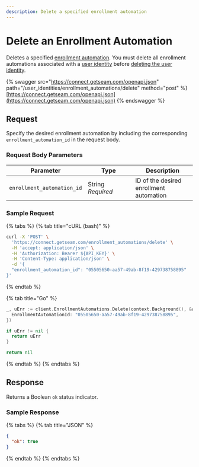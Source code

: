 ```yaml
---
description: Delete a specified enrollment automation
---
```


# Delete an Enrollment Automation

Deletes a specified [enrollment automation](../../../products/mobile-access-in-development/issuing-mobile-credentials-from-an-access-control-system.md). You must delete all enrollment automations associated with a [user identity](../../../products/mobile-access-in-development/managing-mobile-app-user-accounts-with-user-identities.md#what-is-a-user-identity) before [deleting the user identity](../delete-a-user-identity.md).

{% swagger src="https://connect.getseam.com/openapi.json" path="/user_identities/enrollment_automations/delete" method="post" %}
[https://connect.getseam.com/openapi.json](https://connect.getseam.com/openapi.json)
{% endswagger %}

## Request

Specify the desired enrollment automation by including the corresponding `enrollment_automation_id` in the request body.

### Request Body Parameters

<table><thead><tr><th>Parameter</th><th width="112.33333333333331">Type</th><th>Description</th></tr></thead><tbody><tr><td><code>enrollment_automation_id</code></td><td>String<br><em>Required</em></td><td>ID of the desired enrollment automation</td></tr></tbody></table>

### Sample Request

{% tabs %}
{% tab title="cURL (bash)" %}
```bash
curl -X 'POST' \
  'https://connect.getseam.com/enrollment_automations/delete' \
  -H 'accept: application/json' \
  -H 'Authorization: Bearer ${API_KEY}' \
  -H 'Content-Type: application/json' \
  -d '{
  "enrollment_automation_id": "05505650-aa57-49ab-8f19-429738758895"
}'
```
{% endtab %}

{% tab title="Go" %}
```go
_, uErr := client.EnrollmentAutomations.Delete(context.Background(), &api.EnrollmentAutomationsDeleteRequest{
  EnrollmentAutomationId: "05505650-aa57-49ab-8f19-429738758895",
})

if uErr != nil {
  return uErr
}

return nil
```
{% endtab %}
{% endtabs %}

## Response

Returns a Boolean `ok` status indicator.

### Sample Response

{% tabs %}
{% tab title="JSON" %}
```json
{
  "ok": true
}
```
{% endtab %}
{% endtabs %}

